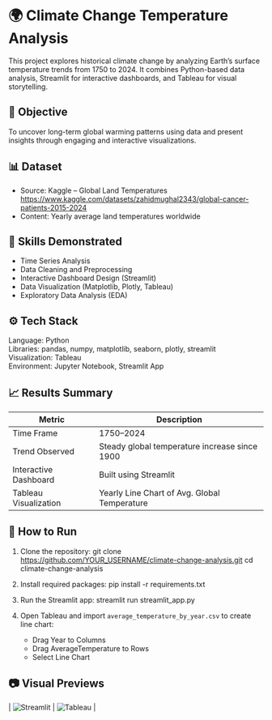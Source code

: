 # 🌍 Climate Change Temperature Analysis

This project explores historical climate change by analyzing Earth’s surface temperature trends from 1750 to 2024. It combines Python-based data analysis, Streamlit for interactive dashboards, and Tableau for visual storytelling.

## 📌 Objective

To uncover long-term global warming patterns using data and present insights through engaging and interactive visualizations.

## 📊 Dataset

- Source: Kaggle – Global Land Temperatures  
  https://www.kaggle.com/datasets/zahidmughal2343/global-cancer-patients-2015-2024  
- Content: Yearly average land temperatures worldwide

## 🧠 Skills Demonstrated

- Time Series Analysis  
- Data Cleaning and Preprocessing  
- Interactive Dashboard Design (Streamlit)  
- Data Visualization (Matplotlib, Plotly, Tableau)  
- Exploratory Data Analysis (EDA)

## ⚙️ Tech Stack

Language: Python  
Libraries: pandas, numpy, matplotlib, seaborn, plotly, streamlit  
Visualization: Tableau  
Environment: Jupyter Notebook, Streamlit App

## 📈 Results Summary

| Metric                        | Description                                      |
|------------------------------|--------------------------------------------------|
| Time Frame                   | 1750–2024                                        |
| Trend Observed               | Steady global temperature increase since 1900   |
| Interactive Dashboard        | Built using Streamlit                           |
| Tableau Visualization        | Yearly Line Chart of Avg. Global Temperature    |

## 🚀 How to Run

1. Clone the repository:
   git clone https://github.com/YOUR_USERNAME/climate-change-analysis.git
   cd climate-change-analysis

2. Install required packages:
   pip install -r requirements.txt

3. Run the Streamlit app:
   streamlit run streamlit_app.py

4. Open Tableau and import `average_temperature_by_year.csv` to create line chart:
   - Drag Year to Columns  
   - Drag AverageTemperature to Rows  
   - Select Line Chart

## 📷 Visual Previews


| ![Streamlit](images/streamlit_screenshot.png) | ![Tableau](images/tableau_linechart.png) |





